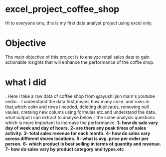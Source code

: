 # excel_project_coffee_shop
Hi to everyone one, this is my first data analyst project using excel only.
# Objective
The main objective of this project is to analyze retail sales data to gain actionable insights that will enhance the performance of the coffie shop.
# what i did
. Here i take a raw data of coffee shop from @ayushi jain mam's youtube vedio.
. I understand the data first,means how many colm. and rows in that,which colm and rows  i needed, deleting duplicates, removing null vaules, cretaing new colums using formulas etc.and understand the data.
what output i can extract to analyse.below r the some analysis questions which is more important to increase the performance.
 **1- how do sale vary day of week and day of hours.**
 **2- are there any peak  times of sales activity.**
**3- total sales revenue for each month.**
**4- how do sales vary across different stores locations.**
**5- what is avg. price per order per person.**
**6- which product is best selling in terms of quantity and revenue.**
**7- how do sales vary by product category and types.etc**

